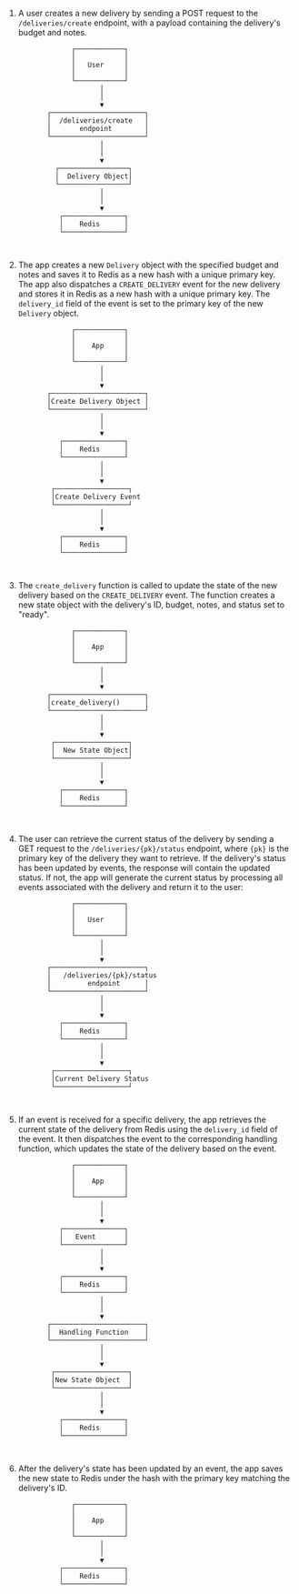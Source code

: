 <ol>
 <li>A user creates a new delivery by sending a POST request to the <code>/deliveries/create</code> endpoint, with a payload containing the delivery's budget and notes.</li>
<pre><span></span><code>             ┌────────────┐
             │            │
             │   <span>User</span>     │
             │            │
             └────────────┘
                    │
                    │
                    ▼
       ┌───────────────────────┐
       │  <span>/</span>deliveries<span>/</span><span>create</span>   │
       │       endpoint        │
       └───────────────────────┘
                    │
                    │
                    ▼
         ┌─────────────────┐
         │  Delivery Object│
         └─────────────────┘
                    │
                    │
                    ▼
          ┌───────────────┐
          │    Redis      │
          └───────────────┘

</code></pre>
 <li>The app creates a new <code>Delivery</code> object with the specified budget and notes and saves it to Redis as a new hash with a unique primary key. The app also dispatches a <code>CREATE_DELIVERY</code> event for the new delivery and stores it in Redis as a new hash with a unique primary key. The <code>delivery_id</code> field of the event is set to the primary key of the new <code>Delivery</code> object.</li>
<pre><span></span><code>             ┌────────────┐
             │            │
             │    App     │
             │            │
             └────────────┘
                    │
                    │
                    ▼
       ┌───────────────────────┐
       │Create Delivery Object │
       └───────────────────────┘
                    │
                    │
                    ▼
          ┌───────────────┐
          │    Redis      │
          └───────────────┘
                    │
                    │
                    ▼
        ┌──────────────────┐
        │Create</span> Delivery Event
        └──────────────────┘
                    │
                    │
                    ▼
          ┌───────────────┐
          │    Redis      │
          └───────────────┘

</code></pre>
 <li>The <code>create_delivery</code> function is called to update the state of the new delivery based on the <code>CREATE_DELIVERY</code> event. The function creates a new state object with the delivery's ID, budget, notes, and status set to "ready".</li>
<pre><code>             ┌────────────┐
             │            │
             │    App     │
             │            │
             └────────────┘
                    │
                    │
                    ▼
       ┌───────────────────────┐
       │create_delivery()      │
       └───────────────────────┘
                    │
                    │
                    ▼
        ┌──────────────────┐
        │  New State Object│
        └──────────────────┘
                    │
                    │
                    ▼
          ┌───────────────┐
          │    Redis      │
          └───────────────┘

</code></pre>
 <li>The user can retrieve the current status of the delivery by sending a GET request to the <code>/deliveries/{pk}/status</code> endpoint, where <code>{pk}</code> is the primary key of the delivery they want to retrieve. If the delivery's status has been updated by events, the response will contain the updated status. If not, the app will generate the current status by processing all events associated with the delivery and return it to the user:</li>
<pre><span></span><code>             ┌────────────┐
             │            │
             │   User     │
             │            │
             └────────────┘
                    │
                    │
                    ▼
       ┌───────────────────────┐
       │   /deliveries/{pk}/status 
       │         endpoint      │
       └───────────────────────┘
                    │
                    │
                    ▼
          ┌───────────────┐
          │    Redis      │
          └───────────────┘
                    │
                    │
                    ▼
        ┌──────────────────┐
        │Current Delivery Status
        └──────────────────┘

</code></pre>
 <li>If an event is received for a specific delivery, the app retrieves the current state of the delivery from Redis using the <code>delivery_id</code> field of the event. It then dispatches the event to the corresponding handling function, which updates the state of the delivery based on the event.</li>
<pre><span></span><code>             ┌────────────┐
             │            │
             │    App     │
             │            │
             └────────────┘
                    │
                    │
                    ▼
          ┌───────────────┐
          │   Event       │
          └───────────────┘
                    │
                    │
                    ▼
          ┌───────────────┐
          │    Redis      │
          └───────────────┘
                    │
                    │
                    ▼
       ┌───────────────────────┐
       │  Handling Function    │
       └───────────────────────┘
                    │
                    │
                    ▼
        ┌──────────────────┐
        │New State Object  │
        └──────────────────┘
                    │
                    │
                    ▼
          ┌───────────────┐
          │    Redis      │
          └───────────────┘

</code></pre>
 <li>After the delivery's state has been updated by an event, the app saves the new state to Redis under the hash with the primary key matching the delivery's ID.</li>
<pre><span></span><code><span>             ┌────────────┐
             │            │
             │    App     │
             │            │
             └────────────┘
                    │
                    │
                    ▼
          ┌───────────────┐
          │    Redis      │
          └───────────────┘
</span>
</code></pre>
